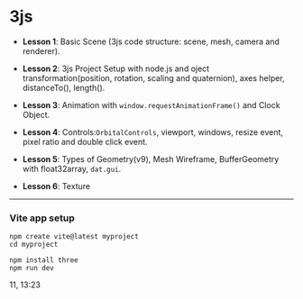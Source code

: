 # **3js**

- **Lesson 1**: Basic Scene (3js code structure: scene, mesh, camera and renderer).

- **Lesson 2**: 3js Project Setup with node.js and oject transformation(position, rotation, scaling and quaternion), axes helper, distanceTo(), length().

- **Lesson 3**: Animation with `window.requestAnimationFrame()` and Clock Object.

- **Lesson 4**: Controls:`OrbitalControls`, viewport, windows, resize event, pixel ratio and double click event.

- **Lesson 5**: Types of Geometry(v9), Mesh Wireframe, BufferGeometry with float32array, `dat.gui`.
- **Lesson 6**: Texture



<hr>

### **Vite app setup**
```
npm create vite@latest myproject
cd myproject

npm install three
npm run dev

```

11, 13:23